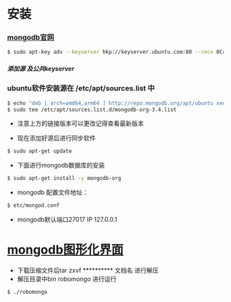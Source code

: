 # 安装
### [mongodb官网](https://www.mongodb.com/)

```bash
$ sudo apt-key adv --keyserver hkp://keyserver.ubuntu.com:80 --recv 0C49F3730359A14518585931BC711F9BA15703C6
```
##### 添加源 及公共keyserver
### ubuntu软件安装源在 /etc/apt/sources.list 中

```bash
$ echo "deb [ arch=amd64,arm64 ] http://repo.mongodb.org/apt/ubuntu xenial/mongodb-org/3.4 multiverse" 
$ sudo tee /etc/apt/sources.list.d/mongodb-org-3.4.list
```
* 注意上方的链接版本可以更改记得查看最新版本

* 现在添加好源后进行同步软件
```bash
$ sudo apt-get update
```
* 下面进行mongodb数据库的安装
```bash
$ sudo apt-get install -y mongodb-org
```
* mongodb 配置文件地址：
```bash
$ etc/mongod.conf
```
* mongodb默认端口27017 IP 127.0.0.1

# [mongodb图形化界面](https://robomongo.org/download)
* 下载压缩文件后tar zxvf  ********** 文档名 进行解压
 * 解压目录中bin robomongo 进行运行
```bash
$ ./robomongo
```
